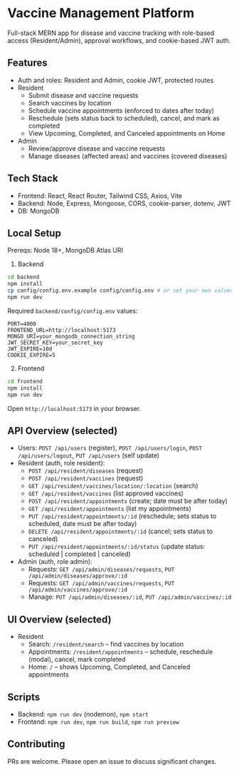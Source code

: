 # Vaccine Management Platform

Full-stack MERN app for disease and vaccine tracking with role-based access (Resident/Admin), approval workflows, and cookie-based JWT auth.

## Features
- Auth and roles: Resident and Admin, cookie JWT, protected routes
- Resident
  - Submit disease and vaccine requests
  - Search vaccines by location
  - Schedule vaccine appointments (enforced to dates after today)
  - Reschedule (sets status back to scheduled), cancel, and mark as completed
  - View Upcoming, Completed, and Canceled appointments on Home
- Admin
  - Review/approve disease and vaccine requests
  - Manage diseases (affected areas) and vaccines (covered diseases)

## Tech Stack
- Frontend: React, React Router, Tailwind CSS, Axios, Vite
- Backend: Node, Express, Mongoose, CORS, cookie-parser, dotenv, JWT
- DB: MongoDB

## Local Setup
Prereqs: Node 18+, MongoDB Atlas URI

1) Backend
```bash
cd backend
npm install
cp config/config.env.example config/config.env # or set your own values
npm run dev
```

Required `backend/config/config.env` values:
```
PORT=4000
FRONTEND_URL=http://localhost:5173
MONGO_URI=your_mongodb_connection_string
JWT_SECRET_KEY=your_secret_key
JWT_EXPIRE=10d
COOKIE_EXPIRE=5
```

2) Frontend
```bash
cd frontend
npm install
npm run dev
```

Open `http://localhost:5173` in your browser.

## API Overview (selected)
- Users: `POST /api/users` (register), `POST /api/users/login`, `POST /api/users/logout`, `PUT /api/users` (self update)
- Resident (auth, role resident):
  - `POST /api/resident/diseases` (request)
  - `POST /api/resident/vaccines` (request)
  - `GET /api/resident/vaccines/location/:location` (search)
  - `GET /api/resident/vaccines` (list approved vaccines)
  - `POST /api/resident/appointments` (create; date must be after today)
  - `GET /api/resident/appointments` (list my appointments)
  - `PUT /api/resident/appointments/:id` (reschedule; sets status to scheduled, date must be after today)
  - `DELETE /api/resident/appointments/:id` (cancel; sets status to canceled)
  - `PUT /api/resident/appointments/:id/status` (update status: scheduled | completed | canceled)
- Admin (auth, role admin):
  - Requests: `GET /api/admin/diseases/requests`, `PUT /api/admin/diseases/approve/:id`
  - Requests: `GET /api/admin/vaccines/requests`, `PUT /api/admin/vaccines/approve/:id`
  - Manage: `PUT /api/admin/diseases/:id`, `PUT /api/admin/vaccines/:id`

## UI Overview (selected)
- Resident
  - Search: `/resident/search` – find vaccines by location
  - Appointments: `/resident/appointments` – schedule, reschedule (modal), cancel, mark completed
  - Home: `/` – shows Upcoming, Completed, and Canceled appointments

## Scripts
- Backend: `npm run dev` (nodemon), `npm start`
- Frontend: `npm run dev`, `npm run build`, `npm run preview`

## Contributing
PRs are welcome. Please open an issue to discuss significant changes.
